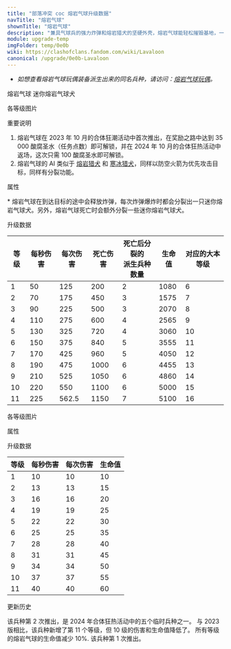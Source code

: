 ```yaml
---
title: "部落冲突 coc 熔岩气球升级数据"
navTitle: "熔岩气球"
shownTitle: "熔岩气球"
description: "兼具气球兵的强力炸弹和熔岩猎犬的坚硬外壳，熔岩气球能轻松摧毁基地，一炸一个坑！"
module: upgrade-temp
imgFolder: temp/0e0b
wiki: https://clashofclans.fandom.com/wiki/Lavaloon
canonical: /upgrade/0e0b-Lavaloon
---
```


- *如想查看熔岩气球玩偶装备派生出来的同名兵种，请访问：[熔岩气球玩偶](/upgrade/0785-Lavaloon-Puppet)。*

<SwitchTabs contentClass="cp-unit-items" :stickyTabs="true" :pageTabs="true">
    <SwitchTab tabId="cp-unit-item-0" :activeTab="true">熔岩气球</SwitchTab>
    <SwitchTab tabId="cp-unit-item-1">迷你熔岩气球犬</SwitchTab>
</SwitchTabs>

<!-- ↓↓↓ 熔岩气球 ↓↓↓ -->
<SwitchTabGroup id="cp-unit-item-0" class="cp-unit-items">
<UnitInfo :folder="$frontmatter.imgFolder" imgSrc="Lavaloon_info.png" imgAlt="熔岩气球"
    description="兼具气球兵的强力炸弹和熔岩猎犬的坚硬外壳，熔岩气球能轻松摧毁基地，一炸一个坑！" />

<SmallTitle>各等级图片</SmallTitle>

<Panel>
    <UnitImgGroup :folder="$frontmatter.imgFolder">
        <UnitImg imgTitle="所有等级" imgSrc="Lavaloon1.png" />
    </UnitImgGroup>
</Panel>

<SmallTitle>重要说明</SmallTitle>

1. 熔岩气球在 2023 年 10 月的合体狂潮活动中首次推出，在奖励之路中达到 35 000 酸腐圣水（任务点数）即可解锁，并在 2024 年 10 月的合体狂热活动中返场，这次只需 100 酸腐圣水即可解锁。
2. 熔岩气球的 AI 类似于 [熔岩猎犬](/upgrade/0085-Lava-Hound) 和 [寒冰猎犬](/upgrade/060a-Ice-Hound)，同样以防空火箭为优先攻击目标，同样有分裂功能。

<SmallTitle>属性</SmallTitle>

<UnitProperties>
    <UnitProperty pKey="攻击偏好" pValue="防空火箭" />
    <UnitProperty pKey="伤害类型" pValue="范围伤害" />
    <UnitProperty pKey="伤害半径" pValue="1.8 格" />
    <UnitProperty pKey="攻击的目标" pValue="仅地面目标" />
    <UnitProperty pKey="占据人口" pValue="23" />
    <UnitProperty pKey="移动速度" pValue="2 格/秒" />
    <UnitProperty pKey="攻击速度" pValue="2.5 秒/次" />
    <UnitProperty pKey="攻击距离" pValue="0 格 (建筑头顶)" />
    <UnitProperty pKey="所需训练营等级" pValue="1" />
    <UnitProperty pKey="所需大本等级" pValue="6" />
    <UnitProperty pKey="特殊技能" pValue="爆炸分裂<sup>*</sup>" />
    <UnitProperty pKey="训练时间" pValue="90" trainingSystem="2022" />
</UnitProperties>

\* 熔岩气球在到达目标的途中会释放炸弹，每次炸弹爆炸时都会分裂出一只迷你熔岩气球犬。另外，熔岩气球死亡时会额外分裂一些迷你熔岩气球犬。

<SmallTitle>升级数据</SmallTitle>

<UnitTable>

| 等级 | 每秒伤害 | 每次伤害 |死亡伤害|死亡后分裂的<br>派生兵种数量| 生命值 | 对应的大本等级 |
| ---- |  ----   |  ----   |  ----  |           ---           |  ----  |      ----    |
|   1  |    50   |  125    |   200  |            2            |  1080  |       6      |
|   2  |    70   |  175    |   450  |            3            |  1575  |       7      |
|   3  |    90   |  225    |   500  |            3            |  2070  |       8      |
|   4  |   110   |  275    |   600  |            4            |  2565  |       9      |
|   5  |   130   |  325    |   720  |            4            |  3060  |      10      |
|   6  |   150   |  375    |   840  |            5            |  3555  |      11      |
|   7  |   170   |  425    |   960  |            5            |  4050  |      12      |
|   8  |   190   |  475    |  1000  |            6            |  4455  |      13      |
|   9  |   210   |  525    |  1050  |            6            |  4860  |      14      |
|  10  |   220   |  550    |  1100  |            6            |  5000  |      15      |
|  11  |   225   |  562.5  |  1150  |            7            |  5100  |      16      |
</UnitTable>
</SwitchTabGroup>

<!-- ↓↓↓ 迷你熔岩气球犬 ↓↓↓ -->
<SwitchTabGroup id="cp-unit-item-1" class="cp-unit-items">
<UnitInfo :folder="$frontmatter.imgFolder" imgSrc="Lavaloon_Pup_info.png" imgAlt="迷你熔岩气球犬"
    description="这些调皮的绿色小怪物就是为战斗而生的，无论什么情况他们都会接着战斗。" />

<SmallTitle>各等级图片</SmallTitle>

<Panel>
    <UnitImgGroup :folder="$frontmatter.imgFolder">
        <UnitImg imgTitle="所有等级" imgSrc="Lavaloon_Pup1.png" />
    </UnitImgGroup>
</Panel>

<SmallTitle>属性</SmallTitle>

<UnitProperties>
    <UnitProperty pKey="攻击偏好" pValue="无" />
    <UnitProperty pKey="伤害类型" pValue="单体伤害" />
    <UnitProperty pKey="攻击的目标" pValue="地面和空中目标" />
    <UnitProperty pKey="移动速度" pValue="4 格/秒" />
    <UnitProperty pKey="攻击速度" pValue="1 秒/次" />
    <UnitProperty pKey="攻击距离" pValue="2 格" />
</UnitProperties>

<SmallTitle>升级数据</SmallTitle>

<UnitTable>

| 等级 | 每秒伤害 | 每次伤害 | 生命值 |
| ---- |  ----   |  ----   |  ----  |
|   1  |    10   |    10   |   10   |
|   2  |    13   |    13   |   15   |
|   3  |    16   |    16   |   20   |
|   4  |    19   |    19   |   25   |
|   5  |    22   |    22   |   30   |
|   6  |    25   |    25   |   35   |
|   7  |    28   |    28   |   40   |
|   8  |    31   |    31   |   45   |
|   9  |    34   |    34   |   50   |
|  10  |    37   |    37   |   55   |
|  11  |    40   |    40   |   60   |
</UnitTable>
</SwitchTabGroup>

<!-- ↓↓↓ 公共部分 ↓↓↓ -->
<SmallTitle>更新历史</SmallTitle>

<Timeline>
    <TimelineItem date="2024/10/11">
        <TimelineRow>该兵种第 2 次推出，是 2024 年合体狂热活动中的五个临时兵种之一。</TimelineRow>
        <TimelineRow>与 2023 版相比，该兵种新增了第 11 个等级，但 10 级的伤害和生命值降低了。</TimelineRow>
    </TimelineItem>
    <TimelineItem date="2023/10/20">
        <TimelineRow>所有等级的熔岩气球的生命值减少 10%.</TimelineRow>
    </TimelineItem>
    <TimelineItem date="2023/10/13">
        <TimelineRow>该兵种第 1 次推出。</TimelineRow>
    </TimelineItem>
    <TimelineItem :historyBottom="true" />
</Timeline>